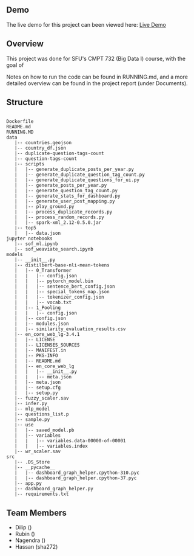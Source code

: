 ## Demo

The live demo for this project can been viewed here: 
<a target="_blank" href="http://ec2-52-38-79-150.us-west-2.compute.amazonaws.com:8501/" >Live Demo</a>

## Overview

This project was done for SFU's CMPT 732 (Big Data I) course, with the goal of 

Notes on how to run the code can be found in RUNNING.md, and a more detailed overview can be found in the project report (under Documents).

## Structure
```

Dockerfile
README.md
RUNNING.MD
data
   |-- countries.geojson
   |-- country_df.json
   |-- duplicate-question-tags-count
   |-- question-tags-count
   |-- scripts
   |   |-- generate_duplicate_posts_per_year.py
   |   |-- generate_duplicate_question_tag_count.py
   |   |-- generate_duplicate_questions_for_ui.py
   |   |-- generate_posts_per_year.py
   |   |-- generate_question_tag_count.py
   |   |-- generate_stats_for_dashboard.py
   |   |-- generate_user_post_mapping.py
   |   |-- play_ground.py
   |   |-- process_duplicate_records.py
   |   |-- process_random_records.py
   |   |-- spark-xml_2.12-0.5.0.jar
   |-- top5
   |   |-- data.json
jupyter notebooks
   |-- sof_ml.ipynb
   |-- sof_weaviate_search.ipynb
models
   |-- __init__.py
   |-- distilbert-base-nli-mean-tokens
   |   |-- 0_Transformer
   |   |   |-- config.json
   |   |   |-- pytorch_model.bin
   |   |   |-- sentence_bert_config.json
   |   |   |-- special_tokens_map.json
   |   |   |-- tokenizer_config.json
   |   |   |-- vocab.txt
   |   |-- 1_Pooling
   |   |   |-- config.json
   |   |-- config.json
   |   |-- modules.json
   |   |-- similarity_evaluation_results.csv
   |-- en_core_web_lg-3.4.1
   |   |-- LICENSE
   |   |-- LICENSES_SOURCES
   |   |-- MANIFEST.in
   |   |-- PKG-INFO
   |   |-- README.md
   |   |-- en_core_web_lg
   |   |   |-- __init__.py
   |   |   |-- meta.json
   |   |-- meta.json
   |   |-- setup.cfg
   |   |-- setup.py
   |-- fuzzy_scaler.sav
   |-- infer.py
   |-- mlp_model
   |-- questions_list.p
   |-- sample.py
   |-- use
   |   |-- saved_model.pb
   |   |-- variables
   |   |   |-- variables.data-00000-of-00001
   |   |   |-- variables.index
   |-- wr_scaler.sav
src
   |-- .DS_Store
   |-- __pycache__
   |   |-- dashboard_graph_helper.cpython-310.pyc
   |   |-- dashboard_graph_helper.cpython-37.pyc
   |-- app.py
   |-- dashboard_graph_helper.py
   |-- requirements.txt
```
## Team Members

- Dilip ()
- Rubin ()
- Nagendra ()
- Hassan (sha272)
